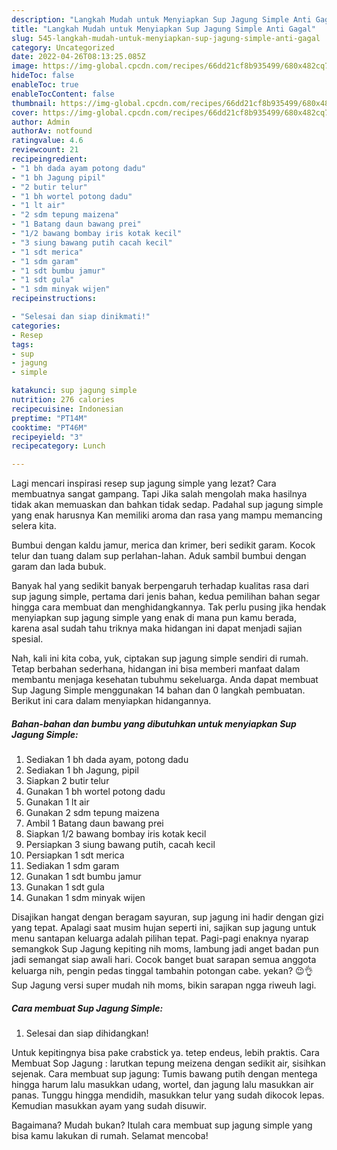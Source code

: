 ```yaml
---
description: "Langkah Mudah untuk Menyiapkan Sup Jagung Simple Anti Gagal"
title: "Langkah Mudah untuk Menyiapkan Sup Jagung Simple Anti Gagal"
slug: 545-langkah-mudah-untuk-menyiapkan-sup-jagung-simple-anti-gagal
category: Uncategorized
date: 2022-04-26T08:13:25.085Z
image: https://img-global.cpcdn.com/recipes/66dd21cf8b935499/680x482cq70/sup-jagung-simple-foto-resep-utama.jpg
hideToc: false
enableToc: true
enableTocContent: false
thumbnail: https://img-global.cpcdn.com/recipes/66dd21cf8b935499/680x482cq70/sup-jagung-simple-foto-resep-utama.jpg
cover: https://img-global.cpcdn.com/recipes/66dd21cf8b935499/680x482cq70/sup-jagung-simple-foto-resep-utama.jpg
author: Admin
authorAv: notfound
ratingvalue: 4.6
reviewcount: 21
recipeingredient:
- "1 bh dada ayam potong dadu"
- "1 bh Jagung pipil"
- "2 butir telur"
- "1 bh wortel potong dadu"
- "1 lt air"
- "2 sdm tepung maizena"
- "1 Batang daun bawang prei"
- "1/2 bawang bombay iris kotak kecil"
- "3 siung bawang putih cacah kecil"
- "1 sdt merica"
- "1 sdm garam"
- "1 sdt bumbu jamur"
- "1 sdt gula"
- "1 sdm minyak wijen"
recipeinstructions:

- "Selesai dan siap dinikmati!"
categories:
- Resep
tags:
- sup
- jagung
- simple

katakunci: sup jagung simple 
nutrition: 276 calories
recipecuisine: Indonesian
preptime: "PT14M"
cooktime: "PT46M"
recipeyield: "3"
recipecategory: Lunch

---
```



Lagi mencari inspirasi resep sup jagung simple yang lezat? Cara membuatnya sangat gampang. Tapi Jika salah mengolah maka hasilnya tidak akan memuaskan dan bahkan tidak sedap. Padahal sup jagung simple yang enak harusnya Kan memiliki aroma dan rasa yang mampu memancing selera kita.


Bumbui dengan kaldu jamur, merica dan krimer, beri sedikit garam. Kocok telur dan tuang dalam sup perlahan-lahan. Aduk sambil bumbui dengan garam dan lada bubuk.

Banyak hal yang sedikit banyak berpengaruh terhadap kualitas rasa dari sup jagung simple, pertama dari jenis bahan, kedua pemilihan bahan segar hingga cara membuat dan menghidangkannya. Tak perlu pusing jika hendak menyiapkan sup jagung simple yang enak di mana pun kamu berada, karena asal sudah tahu triknya maka hidangan ini dapat menjadi sajian spesial.


Nah, kali ini kita coba, yuk, ciptakan sup jagung simple sendiri di rumah. Tetap berbahan sederhana, hidangan ini bisa memberi manfaat dalam membantu menjaga kesehatan tubuhmu sekeluarga. Anda dapat membuat Sup Jagung Simple menggunakan 14 bahan dan 0 langkah pembuatan. Berikut ini cara dalam menyiapkan hidangannya.

<!--inarticleads1-->

##### Bahan-bahan dan bumbu yang dibutuhkan untuk menyiapkan Sup Jagung Simple:

1. Sediakan 1 bh dada ayam, potong dadu
1. Sediakan 1 bh Jagung, pipil
1. Siapkan 2 butir telur
1. Gunakan 1 bh wortel potong dadu
1. Gunakan 1 lt air
1. Gunakan 2 sdm tepung maizena
1. Ambil 1 Batang daun bawang prei
1. Siapkan 1/2 bawang bombay iris kotak kecil
1. Persiapkan 3 siung bawang putih, cacah kecil
1. Persiapkan 1 sdt merica
1. Sediakan 1 sdm garam
1. Gunakan 1 sdt bumbu jamur
1. Gunakan 1 sdt gula
1. Gunakan 1 sdm minyak wijen


Disajikan hangat dengan beragam sayuran, sup jagung ini hadir dengan gizi yang tepat. Apalagi saat musim hujan seperti ini, sajikan sup jagung untuk menu santapan keluarga adalah pilihan tepat. Pagi-pagi enaknya nyarap semangkok Sup Jagung kepiting nih moms, lambung jadi anget badan pun jadi semangat siap awali hari. Cocok banget buat sarapan semua anggota keluarga nih, pengin pedas tinggal tambahin potongan cabe. yekan? 😉👌 Sup Jagung versi super mudah nih moms, bikin sarapan ngga riweuh lagi. 

<!--inarticleads2-->

##### Cara membuat Sup Jagung Simple:


1. Selesai dan siap dihidangkan!

Untuk kepitingnya bisa pake crabstick ya. tetep endeus, lebih praktis. Cara Membuat Sop Jagung : larutkan tepung meizena dengan sedikit air, sisihkan sejenak. Cara membuat sup jagung: Tumis bawang putih dengan mentega hingga harum lalu masukkan udang, wortel, dan jagung lalu masukkan air panas. Tunggu hingga mendidih, masukkan telur yang sudah dikocok lepas. Kemudian masukkan ayam yang sudah disuwir. 

Bagaimana? Mudah bukan? Itulah cara membuat sup jagung simple yang bisa kamu lakukan di rumah. Selamat mencoba!
